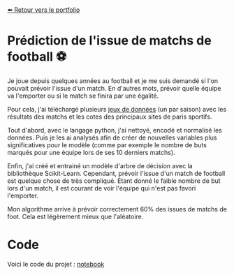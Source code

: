 [:arrow_left: Retour vers le portfolio](https://github.com/ThibaultLanthiez/Portfolio)

# Prédiction de l'issue de matchs de football :soccer:

Je joue depuis quelques années au football et je me suis demandé si l'on pouvait prévoir l'issue d'un match. En d'autres mots, prévoir quelle équipe va l'emporter ou si le match se finira par une égalité. 

Pour cela, j'ai téléchargé plusieurs [jeux de données](http://www.football-data.co.uk/data.php) (un par saison) avec les résultats des matchs et les cotes des principaux sites de paris sportifs.

Tout d'abord, avec le langage python, j'ai nettoyé, encodé et normalisé les données. Puis je les ai analysés afin de créer de nouvelles variables plus significatives pour le modèle (comme par exemple le nombre de buts marqués pour une équipe lors de ses 10 derniers matchs).

Enfin, j'ai créé et entrainé un modèle d'arbre de décision avec la bibliothèque Scikit-Learn. Cependant, prévoir l'issue d'un match de football est quelque chose de très compliqué. Étant donné le faible nombre de but lors d'un match, il est courant de voir l'équipe qui n'est pas favori l'emporter.

Mon algorithme arrive à prévoir correctement 60% des issues de matchs de foot. Cela est légèrement mieux que l'aléatoire.

# Code

Voici le code du projet : [notebook](https://github.com/ThibaultLanthiez/Prediction-issue-matchs-foot/blob/main/Projet_1_Classification_Odds_Football_leagues.ipynb)
